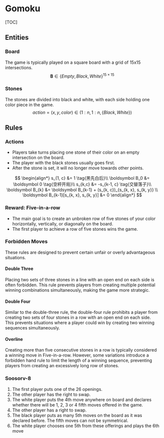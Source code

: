 # Gomoku

[TOC]

## Entities

### Board
The game is typically played on a square board with a grid of 15x15 intersections.
$$
\boldsymbol B \in \{Empty, Black, White\}^{15 \times 15}
$$

### Stones
The stones are divided into black and white, with each side holding one color piece in the game.
$$
action = (x, y, color) \in (1:n, 1:n, \{Black, White\})  \tag{棋分黑白}
$$

## Rules

### Actions
- Players take turns placing one stone of their color on an empty intersection on the board.
- The player with the black stones usually goes first.
- After the stone is set, it will no longer move towards other points.

$$
\begin{align*}
  s_{1, c} &= 1  \tag{黑先白后}\\
  \boldsymbol B_0 &= \boldsymbol 0  \tag{空枰开局}\\
  s_{k,c} &= -s_{k-1, c}  \tag{交替落子}\\
  \boldsymbol B_{k} &= \boldsymbol B_{k-1} + (s_{k, c})_{s_{k, x}, s_{k, y}}  \\
  \boldsymbol B_{k-1}[s_{k, x}, s_{k, y}] &= 0
\end{align*}
$$

### Reward: Five-in-a-row

- The main goal is to create an unbroken row of five stones of your color horizontally, vertically, or diagonally on the board.
- The first player to achieve a row of five stones wins the game.

###  Forbidden Moves

These rules are designed to prevent certain unfair or overly advantageous situations.

#### Double Three

Placing two sets of three stones in a line with an open end on each side is often forbidden. This rule prevents players from creating multiple potential winning combinations simultaneously, making the game more strategic.

#### Double Four

Similar to the double-three rule, the double-four rule prohibits a player from creating two sets of four stones in a row with an open end on each side. This prevents situations where a player could win by creating two winning sequences simultaneously.

#### Overline

Creating more than five consecutive stones in a row is typically considered a winning move in Five-in-a-row. However, some variations introduce a forbidden hand rule to limit the length of a winning sequence, preventing players from creating an excessively long row of stones.

### Soosorv-8

1. The first player puts one of the 26 openings.
2. The other player has the right to swap.
3. The white player puts the 4th move anywhere on board and declares whether there will be 1, 2, 3 or 4 fifth moves offered in the game.
4. The other player has a right to swap.
5. The black player puts as many 5th moves on the board as it was declared before. The fifth moves can not be symmetrical.
6. The white player chooses one 5th from these offerings and plays the 6th move

